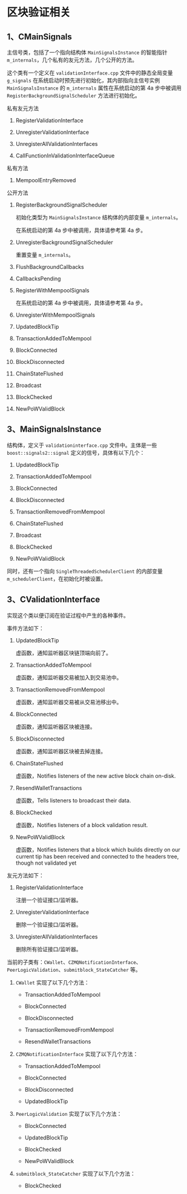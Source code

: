 #   区块验证相关


##  1、CMainSignals

主信号类，包括了一个指向结构体 `MainSignalsInstance` 的智能指针 `m_internals`，几个私有的友元方法，几个公开的方法。

这个类有一个定义在 `validationInterface.cpp` 文件中的静态全局变量 `g_signals` 在系统启动时预先进行初始化，其内部指向主信号实例 `MainSignalsInstance` 的 `m_internals` 属性在系统启动的第 4a 步中被调用 `RegisterBackgroundSignalScheduler` 方法进行初始化。


私有友元方法

1.  RegisterValidationInterface

2.  UnregisterValidationInterface

3.  UnregisterAllValidationInterfaces

4.  CallFunctionInValidationInterfaceQueue

私有方法

1.  MempoolEntryRemoved

公开方法

1.  RegisterBackgroundSignalScheduler

    初始化类型为 `MainSignalsInstance` 结构体的内部变量 `m_internals`。

    在系统启动的第 4a 步中被调用，具体请参考第 4a 步。

2.  UnregisterBackgroundSignalScheduler

    重置变量 `m_internals`。

3.  FlushBackgroundCallbacks

4.  CallbacksPending

5.  RegisterWithMempoolSignals

    在系统启动的第 4a 步中被调用，具体请参考第 4a 步。

6.  UnregisterWithMempoolSignals

7.  UpdatedBlockTip

8.  TransactionAddedToMempool

9.  BlockConnected

10. BlockDisconnected

11. ChainStateFlushed

12. Broadcast

13. BlockChecked

14. NewPoWValidBlock


##  3、MainSignalsInstance

结构体，定义于 `validationinterface.cpp` 文件中。主体是一些 `boost::signals2::signal` 定义的信号，具体有以下几个：

1.  UpdatedBlockTip

2.  TransactionAddedToMempool

3.  BlockConnected

4.  BlockDisconnected

5.  TransactionRemovedFromMempool

6.  ChainStateFlushed

7.  Broadcast

8.  BlockChecked

9.  NewPoWValidBlock

同时，还有一个指向 `SingleThreadedSchedulerClient` 的内部变量 `m_schedulerClient`，在初始化时被设置。


##  3、CValidationInterface

实现这个类以便订阅在验证过程中产生的各种事件。

事件方法如下：

1.  UpdatedBlockTip

    虚函数，通知监听器区块链顶端向前了。

2.  TransactionAddedToMempool

    虚函数，通知监听器交易被加入到交易池中。

3.  TransactionRemovedFromMempool

    虚函数，通知监听器交易被从交易池移出中。

4.  BlockConnected

    虚函数，通知监听器区块被连接。

5.  BlockDisconnected

    虚函数，通知监听器区块被去掉连接。

6.  ChainStateFlushed

    虚函数，Notifies listeners of the new active block chain on-disk.

7.  ResendWalletTransactions

    虚函数，Tells listeners to broadcast their data.

8.  BlockChecked

    虚函数，Notifies listeners of a block validation result.

9.  NewPoWValidBlock

    虚函数，Notifies listeners that a block which builds directly on our current tip has been received and connected to the headers tree, though not validated yet

友元方法如下：

1.  RegisterValidationInterface

    注册一个验证接口/监听器。

2.  UnregisterValidationInterface

    删除一个验证接口/监听器。

3.  UnregisterAllValidationInterfaces

    删除所有验证接口/监听器。


当前的子类有：`CWallet`、`CZMQNotificationInterface`、`PeerLogicValidation`、`submitblock_StateCatcher` 等。

1.  `CWallet` 实现了以下几个方法：

    -   TransactionAddedToMempool

    -   BlockConnected

    -   BlockDisconnected

    -   TransactionRemovedFromMempool

    -   ResendWalletTransactions


2.  `CZMQNotificationInterface` 实现了以下几个方法：

    -   TransactionAddedToMempool

    -   BlockConnected

    -   BlockDisconnected

    -   UpdatedBlockTip

3.  `PeerLogicValidation` 实现了以下几个方法：

    -   BlockConnected

    -   UpdatedBlockTip

    -   BlockChecked

    -   NewPoWValidBlock

4.  `submitblock_StateCatcher` 实现了以下几个方法：

    -   BlockChecked
